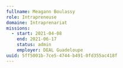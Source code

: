 ```yaml
---
fullname: Meagann Boulassy
role: Intrapreneuse
domaine: Intraprenariat
missions:
  - start: 2021-04-08
    end: 2021-06-17
    status: admin
    employer: DEAL Guadeloupe
uuid: 5ff5001b-7ce5-4744-b491-0fd355ac418f
---
```

